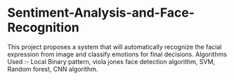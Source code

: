 # Sentiment-Analysis-and-Face-Recognition
This project proposes a system that will automatically recognize the facial expression from image and classify emotions for final decisions.  Algorithms Used :- Local Binary pattern, viola jones face detection algorithm, SVM, Random forest, CNN algorithm.
